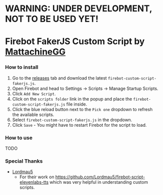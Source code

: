 # WARNING: UNDER DEVELOPMENT, NOT TO BE USED YET!

# Firebot FakerJS Custom Script by [MattachineGG](https://allmylinks.com/mattachinegg)

### How to install
1. Go to the [releases](TODO) tab and download the latest `firebot-custom-script-fakerjs.js`.
2. Open Firebot and head to Settings -> Scripts -> Manage Startup Scripts.
3. Click `Add New Script`.
4. Click on the `scripts folder` link in the popup and place the `firebot-custom-script-fakerjs.js` file inside.
5. Click the blue reload button next to the `Pick one` dropdown to refresh the available scripts.
6. Select `firebot-custom-script-fakerjs.js` in the dropdown.
7. Click `Save` - You might have to restart Firebot for the script to load.

### How to use
TODO

### Special Thanks
- [Lordmau5](https://github.com/Lordmau5)
    - For their work on https://github.com/Lordmau5/firebot-script-elevenlabs-tts which was very helpful in understanding custom scripts.